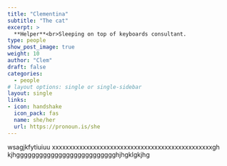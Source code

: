 ```yaml
---
title: "Clementina"
subtitle: "The cat"
excerpt: >
  **Helper**<br>Sleeping on top of keyboards consultant.
type: people
show_post_image: true
weight: 10
author: "Clem"
draft: false
categories:
  - people
# layout options: single or single-sidebar
layout: single
links:
- icon: handshake
  icon_pack: fas
  name: she/her
  url: https://pronoun.is/she
---
```


wsagjkfytiuiuu  xxxxxxxxxxxxxxxxxxxxxxxxxxxxxxxxxxxxxxxxxxxxxxxgh kjhgggggggggggggggggggggggggghjhgklgkjhg
